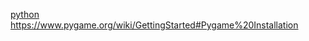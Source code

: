 [python](https://www.python.org/downloads/)
https://www.pygame.org/wiki/GettingStarted#Pygame%20Installation
